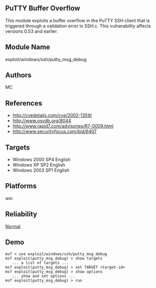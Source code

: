 ## PuTTY Buffer Overflow

This module exploits a buffer overflow in the PuTTY SSH 
client that is triggered through a validation error in 
SSH.c. This vulnerability affects versions 0.53 and earlier.


## Module Name
exploit/windows/ssh/putty_msg_debug

## Authors
MC


## References
* http://cvedetails.com/cve/2002-1359/
* http://www.osvdb.org/8044
* http://www.rapid7.com/advisories/R7-0009.html
* http://www.securityfocus.com/bid/6407



## Targets
* Windows 2000 SP4 English
* Windows XP SP2 English
* Windows 2003 SP1 English


## Platforms
win

## Reliability
[Normal](https://github.com/rapid7/metasploit-framework/wiki/Exploit-Ranking)

## Demo

```
msf > use exploit/windows/ssh/putty_msg_debug
msf exploit(putty_msg_debug) > show targets
   ... a list of targets ...
msf exploit(putty_msg_debug) > set TARGET <target-id>
msf exploit(putty_msg_debug) > show options
   ... show and set options ...
msf exploit(putty_msg_debug) > run
```
    
    
